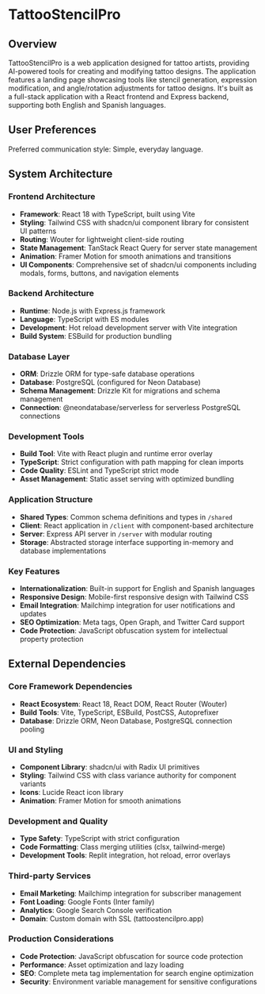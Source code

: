 # TattooStencilPro

## Overview

TattooStencilPro is a web application designed for tattoo artists, providing AI-powered tools for creating and modifying tattoo designs. The application features a landing page showcasing tools like stencil generation, expression modification, and angle/rotation adjustments for tattoo designs. It's built as a full-stack application with a React frontend and Express backend, supporting both English and Spanish languages.

## User Preferences

Preferred communication style: Simple, everyday language.

## System Architecture

### Frontend Architecture
- **Framework**: React 18 with TypeScript, built using Vite
- **Styling**: Tailwind CSS with shadcn/ui component library for consistent UI patterns
- **Routing**: Wouter for lightweight client-side routing
- **State Management**: TanStack React Query for server state management
- **Animation**: Framer Motion for smooth animations and transitions
- **UI Components**: Comprehensive set of shadcn/ui components including modals, forms, buttons, and navigation elements

### Backend Architecture
- **Runtime**: Node.js with Express.js framework
- **Language**: TypeScript with ES modules
- **Development**: Hot reload development server with Vite integration
- **Build System**: ESBuild for production bundling

### Database Layer
- **ORM**: Drizzle ORM for type-safe database operations
- **Database**: PostgreSQL (configured for Neon Database)
- **Schema Management**: Drizzle Kit for migrations and schema management
- **Connection**: @neondatabase/serverless for serverless PostgreSQL connections

### Development Tools
- **Build Tool**: Vite with React plugin and runtime error overlay
- **TypeScript**: Strict configuration with path mapping for clean imports
- **Code Quality**: ESLint and TypeScript strict mode
- **Asset Management**: Static asset serving with optimized bundling

### Application Structure
- **Shared Types**: Common schema definitions and types in `/shared`
- **Client**: React application in `/client` with component-based architecture
- **Server**: Express API server in `/server` with modular routing
- **Storage**: Abstracted storage interface supporting in-memory and database implementations

### Key Features
- **Internationalization**: Built-in support for English and Spanish languages
- **Responsive Design**: Mobile-first responsive design with Tailwind CSS
- **Email Integration**: Mailchimp integration for user notifications and updates
- **SEO Optimization**: Meta tags, Open Graph, and Twitter Card support
- **Code Protection**: JavaScript obfuscation system for intellectual property protection

## External Dependencies

### Core Framework Dependencies
- **React Ecosystem**: React 18, React DOM, React Router (Wouter)
- **Build Tools**: Vite, TypeScript, ESBuild, PostCSS, Autoprefixer
- **Database**: Drizzle ORM, Neon Database, PostgreSQL connection pooling

### UI and Styling
- **Component Library**: shadcn/ui with Radix UI primitives
- **Styling**: Tailwind CSS with class variance authority for component variants
- **Icons**: Lucide React icon library
- **Animation**: Framer Motion for smooth animations

### Development and Quality
- **Type Safety**: TypeScript with strict configuration
- **Code Formatting**: Class merging utilities (clsx, tailwind-merge)
- **Development Tools**: Replit integration, hot reload, error overlays

### Third-party Services
- **Email Marketing**: Mailchimp integration for subscriber management
- **Font Loading**: Google Fonts (Inter family)
- **Analytics**: Google Search Console verification
- **Domain**: Custom domain with SSL (tattoostencilpro.app)

### Production Considerations
- **Code Protection**: JavaScript obfuscation for source code protection
- **Performance**: Asset optimization and lazy loading
- **SEO**: Complete meta tag implementation for search engine optimization
- **Security**: Environment variable management for sensitive configurations